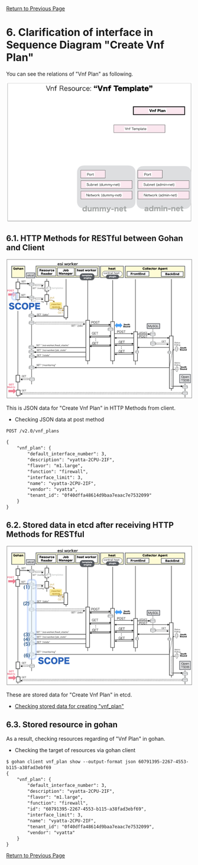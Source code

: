 [Return to Previous Page](00_fire_wall.md)

# 6. Clarification of interface in Sequence Diagram "Create Vnf Plan"
You can see the relations of "Vnf Plan" as following.

![Vnf Plan](resource/gohan_investigate_for_firewall.007.png)



## 6.1. HTTP Methods for RESTful between Gohan and Client

![scope](../images/ESI_Sequence_diagram.003.png)

This is JSON data for "Create Vnf Plan" in HTTP Methods from client.

* Checking JSON data at post method
```
POST /v2.0/vnf_plans
```
```
{
    "vnf_plan": {
        "default_interface_number": 3,
        "description": "vyatta-2CPU-2IF",
        "flavor": "m1.large",
        "function": "firewall",
        "interface_limit": 3,
        "name": "vyatta-2CPU-2IF",
        "vendor": "vyatta",
        "tenant_id": "0f40dffa48614d9baa7eaac7e7532099"
    }
}
```



## 6.2. Stored data in etcd after receiving HTTP Methods for RESTful

![scope](../images/ESI_Sequence_diagram.004.png)

These are stored data for "Create Vnf Plan" in etcd.

* [Checking stored data for creating "vnf_plan"](stored_in_etcd/CreateVnfPlan_01.md)



## 6.3. Stored resource in gohan
As a result, checking resources regarding of "Vnf Plan" in gohan.

* Checking the target of resources via gohan client
```
$ gohan client vnf_plan show --output-format json 60791395-2267-4553-b115-a38fad3ebf69
{
    "vnf_plan": {
        "default_interface_number": 3,
        "description": "vyatta-2CPU-2IF",
        "flavor": "m1.large",
        "function": "firewall",
        "id": "60791395-2267-4553-b115-a38fad3ebf69",
        "interface_limit": 3,
        "name": "vyatta-2CPU-2IF",
        "tenant_id": "0f40dffa48614d9baa7eaac7e7532099",
        "vendor": "vyatta"
    }
}
```

[Return to Previous Page](00_fire_wall.md)

